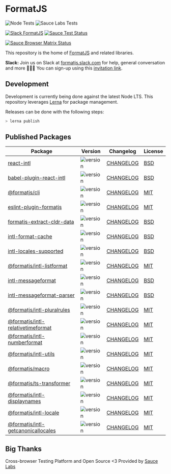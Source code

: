 # FormatJS

![Node Tests](https://github.com/formatjs/formatjs/workflows/nodejs/badge.svg)
![Sauce Labs Tests](https://github.com/formatjs/formatjs/workflows/saucelabs/badge.svg)

[![Slack FormatJS](https://img.shields.io/badge/slack-@formatjs-green.svg?logo=slack)](https://join.slack.com/t/formatjs/shared_invite/enQtNjM2MjM4NjE4ODIxLTMyMWE0YTNhMTlmMzZlNzJlNjEzMWY0YjM2ODUxYjlmNDE2YzQyMDIxZDg3Y2Q5YWNlMzhhYzRiNDk0OGQwNGI) [![Sauce Test Status](https://app.saucelabs.com/buildstatus/formatjsproject)](https://app.saucelabs.com/u/formatjsproject)

[![Sauce Browser Matrix Status](https://app.saucelabs.com/browser-matrix/formatjsproject.svg)](https://app.saucelabs.com/u/formatjsproject)

This repository is the home of [FormatJS](http://formatjs.io/) and related libraries.

**Slack:** Join us on Slack at [formatjs.slack.com](https://formatjs.slack.com/) for help, general conversation and more 💬🎊🎉
You can sign-up using this [invitation link](https://join.slack.com/t/formatjs/shared_invite/enQtNjYwMzE4NjM1MDQzLTA5NDE1Y2Y1ZWNiZWI1YTU5MGUxY2M0YjA4NWNhMmU3YTRjZmQ3MTE3NzJmOTAxMWRmYWE1ZTdkMmYzNzA5Y2M).

## Development

Development is currently being done against the latest Node LTS. This repository leverages [Lerna][] for package management.

Releases can be done with the following steps:

```js
> lerna publish
```

## Published Packages

| Package                                                                                                | Version                                                                 | Changelog                                                     | License                                               |
| ------------------------------------------------------------------------------------------------------ | ----------------------------------------------------------------------- | ------------------------------------------------------------- | ----------------------------------------------------- |
| [react-intl](https://www.npmjs.com/package/react-intl)                                                 | ![version](https://badgen.net/npm/v/react-intl)                         | [CHANGELOG](packages/react-intl/CHANGELOG.md)                 | [BSD](packages/react-intl/LICENSE.md)                 |
| [babel-plugin-react-intl](https://www.npmjs.com/package/babel-plugin-react-intl)                       | ![version](https://badgen.net/npm/v/babel-plugin-react-intl)            | [CHANGELOG](packages/babel-plugin-react-intl/CHANGELOG.md)    | [BSD](packages/babel-plugin-react-intl/LICENSE.md)    |
| [@formatjs/cli](https://www.npmjs.com/package/@formatjs/cli)                                           | ![version](https://badgen.net/npm/v/@formatjs/cli)                      | [CHANGELOG](packages/cli/CHANGELOG.md)                        | [MIT](packages/cli/LICENSE.md)                        |
| [eslint-plugin-formatjs](https://www.npmjs.com/package/eslint-plugin-formatjs)                         | ![version](https://badgen.net/npm/v/eslint-plugin-formatjs)             | [CHANGELOG](packages/eslint-plugin-formatjs/CHANGELOG.md)     | [MIT](packages/eslint-plugin-formatjs/LICENSE.md)     |
| [formatjs-extract-cldr-data](https://www.npmjs.com/package/formatjs-extract-cldr-data)                 | ![version](https://badgen.net/npm/v/formatjs-extract-cldr-data)         | [CHANGELOG](packages/formatjs-extract-cldr-data/CHANGELOG.md) | [BSD](packages/formatjs-extract-cldr-data/LICENSE.md) |
| [intl-format-cache](https://www.npmjs.com/package/intl-format-cache)                                   | ![version](https://badgen.net/npm/v/intl-format-cache)                  | [CHANGELOG](packages/intl-format-cache/CHANGELOG.md)          | [BSD](packages/intl-format-cache/LICENSE.md)          |
| [intl-locales-supported](https://www.npmjs.com/package/intl-locales-supported)                         | ![version](https://badgen.net/npm/v/intl-locales-supported)             | [CHANGELOG](packages/intl-locales-supported/CHANGELOG.md)     | [BSD](packages/intl-locales-supported/LICENSE.md)     |
| [@formatjs/intl-listformat](https://www.npmjs.com/package/@formatjs/intl-listformat)                   | ![version](https://badgen.net/npm/v/@formatjs/intl-listformat)          | [CHANGELOG](packages/intl-listformat/CHANGELOG.md)            | [MIT](packages/intl-listformat/LICENSE.md)            |
| [intl-messageformat](https://www.npmjs.com/package/intl-messageformat)                                 | ![version](https://badgen.net/npm/v/intl-messageformat)                 | [CHANGELOG](packages/intl-messageformat/CHANGELOG.md)         | [BSD](packages/intl-messageformat/LICENSE.md)         |
| [intl-messageformat-parser](https://www.npmjs.com/package/intl-messageformat-parser)                   | ![version](https://badgen.net/npm/v/intl-messageformat-parser)          | [CHANGELOG](packages/intl-messageformat-parser/CHANGELOG.md)  | [BSD](packages/intl-messageformat-parser/LICENSE.md)  |
| [@formatjs/intl-pluralrules](https://www.npmjs.com/package/@formatjs/intl-pluralrules)                 | ![version](https://badgen.net/npm/v/@formatjs/intl-pluralrules)         | [CHANGELOG](packages/intl-pluralrules/CHANGELOG.md)           | [MIT](packages/intl-pluralrules/LICENSE.md)           |
| [@formatjs/intl-relativetimeformat](https://www.npmjs.com/package/@formatjs/intl-relativetimeformat)   | ![version](https://badgen.net/npm/v/@formatjs/intl-relativetimeformat)  | [CHANGELOG](packages/intl-relativetimeformat/CHANGELOG.md)    | [MIT](packages/intl-relativetimeformat/LICENSE.md)    |
| [@formatjs/intl-numberformat](https://www.npmjs.com/package/@formatjs/intl-numberformat)               | ![version](https://badgen.net/npm/v/@formatjs/intl-numberformat)        | [CHANGELOG](packages/intl-numberformat/CHANGELOG.md)          | [MIT](packages/intl-numberformat/LICENSE.md)          |
| [@formatjs/intl-utils](https://www.npmjs.com/package/@formatjs/intl-utils)                             | ![version](https://badgen.net/npm/v/@formatjs/intl-utils)               | [CHANGELOG](packages/intl-utils/CHANGELOG.md)                 | [MIT](packages/intl-utils/LICENSE.md)                 |
| [@formatjs/macro](https://www.npmjs.com/package/@formatjs/macro)                                       | ![version](https://badgen.net/npm/v/@formatjs/macro)                    | [CHANGELOG](packages/macro/CHANGELOG.md)                      | [MIT](packages/macro/LICENSE.md)                      |
| [@formatjs/ts-transformer](https://www.npmjs.com/package/@formatjs/cli)                                | ![version](https://badgen.net/npm/v/@formatjs/cli)                      | [CHANGELOG](packages/cli/CHANGELOG.md)                        | [MIT](packages/cli/LICENSE.md)                        |
| [@formatjs/intl-displaynames](https://www.npmjs.com/package/@formatjs/intl-displaynames)               | ![version](https://badgen.net/npm/v/@formatjs/intl-displaynames)        | [CHANGELOG](packages/intl-displaynames/CHANGELOG.md)          | [MIT](packages/intl-displaynames/LICENSE.md)          |
| [@formatjs/intl-locale](https://www.npmjs.com/package/@formatjs/intl-locale)                           | ![version](https://badgen.net/npm/v/@formatjs/intl-locale)              | [CHANGELOG](packages/intl-locale/CHANGELOG.md)                | [MIT](packages/intl-locale/LICENSE.md)                |
| [@formatjs/intl-getcanonicallocales](https://www.npmjs.com/package/@formatjs/intl-getcanonicallocales) | ![version](https://badgen.net/npm/v/@formatjs/intl-getcanonicallocales) | [CHANGELOG](packages/intl-getcanonicallocales/CHANGELOG.md)   | [MIT](packages/intl-getcanonicallocales/LICENSE.md)   |

## Big Thanks

Cross-browser Testing Platform and Open Source <3 Provided by [Sauce Labs][saucelabs]

[lerna]: https://lerna.js.org/
[saucelabs]: https://saucelabs.com
